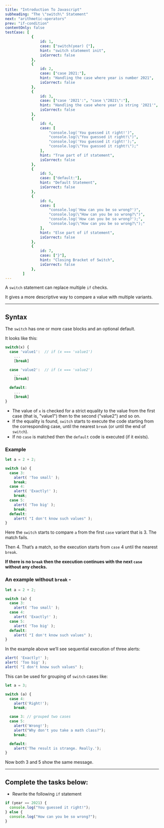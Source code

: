 ```yaml
---
title: "Introduction To Javascript"
subheading: "The \"switch\" Statement"
next: "arithmetic-operators"
prev: "if-condition"
contentOnly: false
testCase: [
			{
				id: 1,
				case: ["switch(year) {"],
				hint: "switch statement init",
				isCorrect: false
			},
			{
				id: 2,
				case: ["case 2021:"],
				hint: "Handling the case where year is number 2021",
				isCorrect: false
			},
			{
				id: 3,
				case: ["case '2021':", "case \"2021\":"],
				hint: "Handling the case where year is string '2021'",
				isCorrect: false
			},
			{
				id: 4,
				case: [
					"console.log('You guessed it right!')",
					"console.log(\"You guessed it right!\")",
					"console.log('You guessed it right!');",
					"console.log(\"You guessed it right!\");"
				],
				hint: "True part of if statement",
				isCorrect: false
			},
			{
				id: 5,
				case: ["default:"],
				hint: "Default Statement",
				isCorrect: false
			},
			{
				id: 6,
				case: [
					"console.log('How can you be so wrong?')",
					"console.log(\"How can you be so wrong?\")",
					"console.log('How can you be so wrong?');",
					"console.log(\"How can you be so wrong?\");"
				],
				hint: "Else part of if statement",
				isCorrect: false
			},
			{
				id: 7,
				case: ["}"],
				hint: "Closing Bracket of Switch",
				isCorrect: false
			},
		]
---
```


A `switch` statement can replace multiple `if` checks.

It gives a more descriptive way to compare a value with multiple variants.

---

## Syntax

The `switch` has one or more case blocks and an optional default.

It looks like this:

```javascript
switch(x) {
  case 'value1':  // if (x === 'value1')
    ...
    [break]

  case 'value2':  // if (x === 'value2')
    ...
    [break]

  default:
    ...
    [break]
}
```

- The value of `x` is checked for a strict equality to the value from the first case (that is, "value1") then to the second ("value2") and so on.
- If the equality is found, `switch` starts to execute the code starting from the corresponding case, until the nearest `break` (or until the end of `switch`).
- If no `case` is matched then the `default` code is executed (if it exists).

### Example

```javascript
let a = 2 + 2;

switch (a) {
  case 3:
    alert( 'Too small' );
    break;
  case 4:
    alert( 'Exactly!' );
    break;
  case 5:
    alert( 'Too big' );
    break;
  default:
    alert( "I don't know such values" );
}
```
Here the `switch` starts to compare `a` from the first `case` variant that is 3. The match fails.

Then 4. That’s a match, so the execution starts from `case` 4 until the nearest `break`.

**If there is no `break` then the execution continues with the next `case` without any checks.**

### An example without `break` -

```javascript
let a = 2 + 2;

switch (a) {
  case 3:
    alert( 'Too small' );
  case 4:
    alert( 'Exactly!' );
  case 5:
    alert( 'Too big' );
  default:
    alert( "I don't know such values" );
}
```

In the example above we’ll see sequential execution of three alerts:

```javascript
alert( 'Exactly!' );
alert( 'Too big' );
alert( "I don't know such values" );
```

This can be used for grouping of `switch` cases like:

```javascript
let a = 3;

switch (a) {
  case 4:
    alert('Right!');
    break;

  case 3: // grouped two cases
  case 5:
    alert('Wrong!');
    alert("Why don't you take a math class?");
    break;

  default:
    alert('The result is strange. Really.');
}
```

Now both 3 and 5 show the same message.

---

## Complete the tasks below:

- Rewrite the following `if` statement

```js
if (year == 2021) {
  console.log("You guessed it right!");
} else {
  console.log("How can you be so wrong?");
}
```